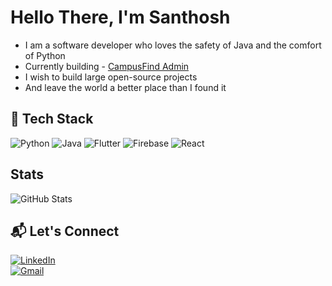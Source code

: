 # Hello There, I'm Santhosh

- I am a software developer who loves the safety of Java and the comfort of Python
- Currently building - [CampusFind Admin](https://github.com/Santhosh-Paramasivam/CampusFind-Admin_Backend.git)
- I wish to build large open-source projects  
- And leave the world a better place than I found it

## 🚀 Tech Stack

![Python](https://img.shields.io/badge/Python-3776AB?style=flat&logo=python&logoColor=white)
![Java](https://img.shields.io/badge/Java-007396?style=flat&logo=java&logoColor=white)
![Flutter](https://img.shields.io/badge/Flutter-02569B?style=flat&logo=flutter&logoColor=white)
![Firebase](https://img.shields.io/badge/Firebase-FFCA28?style=flat&logo=firebase&logoColor=white)
![React](https://img.shields.io/badge/React-20232A?style=flat&logo=react&logoColor=61DAFB)

## Stats  

![GitHub Stats](https://github-readme-stats.vercel.app/api?username=Santhosh-Paramasivam&show_icons=true&theme=radical)

## 📬 Let's Connect  

[![LinkedIn](https://img.shields.io/badge/LinkedIn-blue?style=flat&logo=linkedin)](www.linkedin.com/in/santhosh-paramasivam-2a430a267)  
[![Gmail](https://img.shields.io/badge/Gmail-D14836?style=flat&logo=gmail&logoColor=white)](mailto:santhoshparamasivam78@gmail.com)

